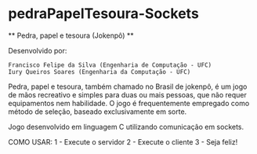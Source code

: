 # pedraPapelTesoura-Sockets

** Pedra, papel e tesoura (Jokenpô) **

Desenvolvido por:

    Francisco Felipe da Silva (Engenharia de Computação - UFC)
    Iury Queiros Soares (Engenharia da Computação - UFC)

Pedra, papel e tesoura, também chamado no Brasil de jokenpô, é um jogo de mãos recreativo e simples para duas ou mais pessoas, que não requer equipamentos nem habilidade. O jogo é frequentemente empregado como método de seleção, baseado exclusivamente em sorte.

Jogo desenvolvido em linguagem C utilizando comunicação em sockets.

COMO USAR: 1 - Execute o servidor 2 - Execute o cliente 3 - Seja feliz!
